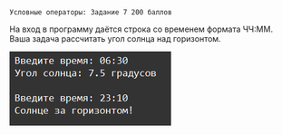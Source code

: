     Условные операторы: Задание 7 200 баллов
На вход в программу даётся строка со временем формата ЧЧ:ММ. Ваша задача рассчитать угол солнца над горизонтом.

![img.png](img.png)